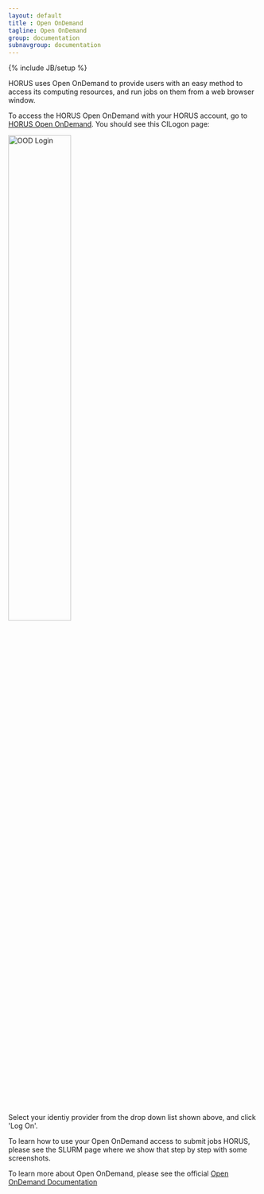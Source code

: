 ```yaml
---
layout: default
title : Open OnDemand
tagline: Open OnDemand
group: documentation
subnavgroup: documentation
---
```

{% include JB/setup %}

HORUS uses Open OnDemand to provide users with an easy method to access its computing resources, and run jobs on them from a web browser window. 
 
To access the HORUS Open OnDemand with your HORUS account, go to <a href="https://wsu-ondemand.osris.org">HORUS Open OnDemand</a>. You should see this CILogon page:

<img style="width: 50%" src="{{IMAGE_PATH}}/documentation/ondemand/ood_cilogon.png" alt="OOD Login"/>

Select your identiy provider from the drop down list shown above, and click 'Log On'.

To learn how to use your Open OnDemand access to submit jobs HORUS, please see the SLURM page where we show that step by step with some screenshots.

To learn more about Open OnDemand, please see the official <a href="https://osc.github.io/ood-documentation/latest/">Open OnDemand Documentation</a>


